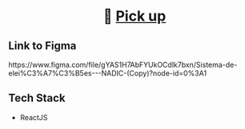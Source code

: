 <h1 align="center">
  🚀  <a href="#"> Pick up </a>
</h1>

## Link to Figma

<p>https://www.figma.com/file/gYAS1H7AbFYUkOCdlk7bxn/Sistema-de-elei%C3%A7%C3%B5es---NADIC-(Copy)?node-id=0%3A1</p>

## Tech Stack

- ReactJS

